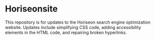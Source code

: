 # Horiseonsite
This repository is for updates to the Horiseon search engine optimization website. Updates include simplifying CSS code, adding accessibility elements in the HTML code, and repairing broken hyperlinks.
